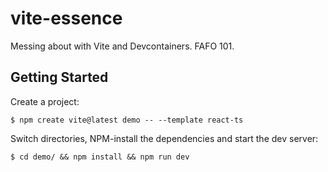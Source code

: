# vite-essence
Messing about with Vite and Devcontainers. FAFO 101.

## Getting Started

Create a project:

`$ npm create vite@latest demo -- --template react-ts`

 Switch directories, NPM-install the dependencies and start the dev server:

 `$ cd demo/ && npm install && npm run dev`

